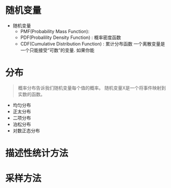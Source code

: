 # 随机变量
- 随机变量
    - PMF(Probability Mass Function): 
    - PDF(Probalility Density Function) : 概率密度函数
    - CDF(Cumulative Distribution Function) : 累计分布函数
一个离散变量是一个只能接受“可数”的变量. 如果你能
      

# 分布
> 概率分布告诉我们随机变量每个值的概率。
> 随机变量X是一个将事件映射到实数的函数。
- 均匀分布
- 正太分布
- 二项分布
- 泊松分布
- 对数正态分布

# 描述性统计方法

# 采样方法